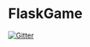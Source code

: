# FlaskGame

[![Gitter](https://badges.gitter.im/Join%20Chat.svg)](https://gitter.im/leolincoln/FlaskGame?utm_source=badge&utm_medium=badge&utm_campaign=pr-badge&utm_content=badge)